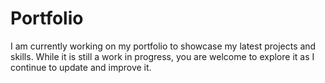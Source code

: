 # Portfolio

I am currently working on my portfolio to showcase my latest projects and skills. While it is still a work in progress, you are welcome to explore it as I continue to update and improve it.
